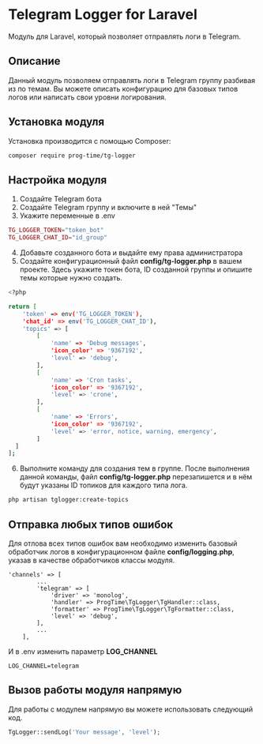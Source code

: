 # Telegram Logger for Laravel

Модуль для Laravel, который позволяет отправлять логи
в Telegram.

## Описание
Данный модуль позволяем отправлять логи в Telegram группу
разбивая из по темам. Вы можете описать конфигурацию для базовых типов логов
или написать свои уровни логирования.

## Установка модуля
Установка производится с помощью Composer:
   ```bash
   composer require prog-time/tg-logger
   ```
   
## Настройка модуля
1. Создайте Telegram бота
2. Создайте Telegram группу и включите в ней "Темы"
3. Укажите переменные в .env
```php
TG_LOGGER_TOKEN="token_bot"
TG_LOGGER_CHAT_ID="id_group"
```
4. Добавьте созданного бота и выдайте ему права администратора
5. Создайте конфигурационный файл **config/tg-logger.php** в вашем проекте. Здесь укажите токен бота, ID созданной группы и опишите темы которые нужно создать.
```bash
<?php

return [
    'token' => env('TG_LOGGER_TOKEN'),
    'chat_id' => env('TG_LOGGER_CHAT_ID'),
    'topics' => [
        [
            'name' => 'Debug messages',
            'icon_color' => '9367192',
            'level' => 'debug',
        ],
        [
            'name' => 'Cron tasks',
            'icon_color' => '9367192',
            'level' => 'crone',
        ],
        [
            'name' => 'Errors',
            'icon_color' => '9367192',
            'level' => 'error, notice, warning, emergency',
        ]
  ]
];

```
6. Выполните команду для создания тем в группе. После выполнения данной команды, файл **config/tg-logger.php** перезапишется и в нём будут указаны ID топиков для каждого типа лога.
```bash
php artisan tglogger:create-topics
```

## Отправка любых типов ошибок
Для отлова всех типов ошибок вам необходимо изменить базовый обработчик логов в 
конфигурационном файле **config/logging.php**, указав в качестве обработчиков классы модуля.

```angular2html
'channels' => [
        ...
        'telegram' => [
            'driver' => 'monolog',
            'handler' => ProgTime\TgLogger\TgHandler::class,
            'formatter' => ProgTime\TgLogger\TgFormatter::class,
            'level' => 'debug',
        ],
        ...
    ],
```
И в .env изменить параметр **LOG_CHANNEL**

```angular2html
LOG_CHANNEL=telegram
```

## Вызов работы модуля напрямую
Для работы с модулем напрямую вы можете использовать следующий код.

```php
TgLogger::sendLog('Your message', 'level');
```

